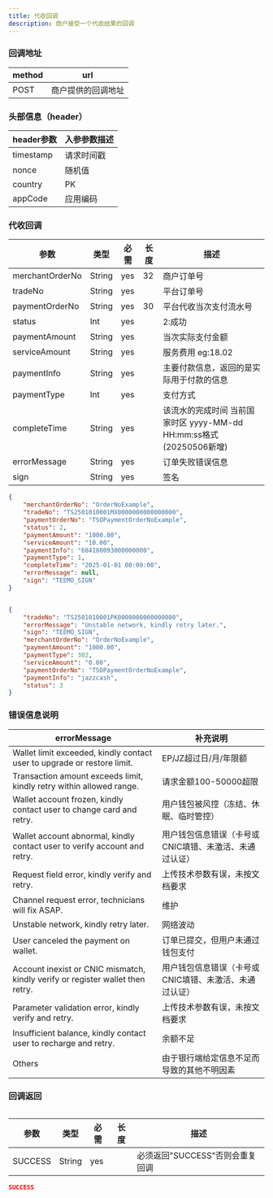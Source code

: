 ```yaml
---
title: 代收回调
description: 商户接受一个代收结果的回调
---
```


### 回调地址

| method | url                |
| ------ | ------------------ |
| POST   | 商户提供的回调地址 |

### 头部信息（header）

| header参数                  | 入参参数描述 |
|---------------------------|--------|
| timestamp                 | 请求时间戳  |
| nonce                     | 随机值    |
| country  | PK     |
| appCode  | 应用编码   |

### 代收回调

| 参数       | 类型   | 必需 | 长度  | 描述                                                 |
| ---------- | ------ | ---- |-----|----------------------------------------------------|
| merchantOrderNo | String | yes  | 32  | 商户订单号                                              |
| tradeNo    | String | yes  |     | 平台订单号                                              |
| paymentOrderNo | String | yes  | 30  | 平台代收当次支付流水号                                        |
| status     | Int | yes  |     | 2:成功                                               |
| paymentAmount     | String | yes   |     | 当次实际支付金额                                           |
| serviceAmount   | String | yes   |     | 服务费用  eg:18.02                                     |
| paymentInfo     | String | yes   |     | 主要付款信息，返回的是实际用于付款的信息                               |
| paymentType     | Int | yes   |     | 支付方式                                               |
| completeTime     | String | yes  |     | 该流水的完成时间 当前国家时区 yyyy-MM-dd HH:mm:ss格式 (20250506新增) |
| errorMessage     | String | yes  |     | 订单失败错误信息 |
| sign       | String | yes  |     | 签名                                                 |

```json title=回调示例
{
    "merchantOrderNo": "OrderNoExample",
    "tradeNo": "TS2501010001MX0000000000000000",
    "paymentOrderNo": "TSOPaymentOrderNoExample",
    "status": 2,
    "paymentAmount": "1000.00", 
    "serviceAmount": "10.00",
    "paymentInfo": "684180093000000000",
    "paymentType": 1,
    "completeTime": "2025-01-01 00:00:00",
    "errorMessage": null,
    "sign": "TEEMO_SIGN"
}
```

```json title=失败回调示例

{
    "tradeNo": "TS2501010001PK0000000000000000",
    "errorMessage": "Unstable network, kindly retry later.",
    "sign": "TEEMO_SIGN",
    "merchantOrderNo": "OrderNoExample",
    "paymentAmount": "1000.00",
    "paymentType": 302,
    "serviceAmount": "0.00",
    "paymentOrderNo": "TSOPaymentOrderNoExample",
    "paymentInfo": "jazzcash",
    "status": 3
}
```

### 错误信息说明

| errorMessage                                |    补充说明                            |
| ------------------------------------------- |--------------------------------|
| Wallet limit exceeded, kindly contact user to upgrade or restore limit. | EP/JZ超过日/月/年限额 |
| Transaction amount exceeds limit, kindly retry within allowed range. | 请求金额100-50000超限 |
| Wallet account frozen, kindly contact user to change card and retry. | 用户钱包被风控（冻结、休眠、临时管控） |
| Wallet account abnormal, kindly contact user to verify account and retry. | 用户钱包信息错误（卡号或CNIC填错、未激活、未通过认证） |
| Request field error, kindly verify and retry. | 上传技术参数有误，未按文档要求 |
| Channel request error, technicians will fix ASAP. | 维护 |
| Unstable network, kindly retry later. | 网络波动 |
| User canceled the payment on wallet. | 订单已提交，但用户未通过钱包支付 |
| Account inexist or CNIC mismatch, kindly verify or register wallet then retry. | 用户钱包信息错误（卡号或CNIC填错、未激活、未通过认证） |
| Parameter validation error, kindly verify and retry. | 上传技术参数有误，未按文档要求 |
| Insufficient balance, kindly contact user to recharge and retry. | 余额不足 |
| Others | 由于银行端给定信息不足而导致的其他不明因素 |


### 回调返回

<Table
thead={["字段", "类型", "必需", "描述"]}
tbody={[["SUCCESS", "String", "yes", '必须返回"SUCCESS"否则会重复回调']]}
/>

| 参数    | 类型   | 必需 | 长度 | 描述                            |
| ------- | ------ | ---- | ---- | ------------------------------- |
| SUCCESS | String | yes  |      | 必须返回"SUCCESS"否则会重复回调 |

```json title=回调示例
SUCCESS
```


